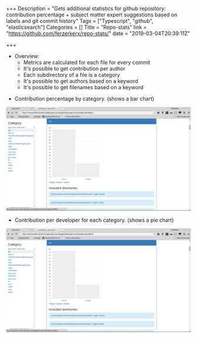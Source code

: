 +++
Description = "Gets additional statistics for github repository: contribution percentage + subject matter expert suggestions based on labels and git commit history"
Tags = ["Typescript", "github", "elasticsearch"]
Categories = []
Title = "Repo-stats"
link = "https://github.com/ferzerkerx/repo-stats/"
date = "2019-03-04T20:39:11Z"

+++

+ Overview:
    - Metrics are calculated for each file for every commit
    - It's possible to get contribution per author
    - Each subdirectory of a file is a category
    - It's possible to get authors based on a keyword
    - It's possible to get filenames based on a keyword

- Contribution percentage by category. (shows a bar chart)
<img src="https://raw.githubusercontent.com/ferzerkerx/repo-stats/master/screenshots/repo-stats-1.png" class="project-img img-fluid"/>

- Contribution per developer for each category. (shows a pie chart)
<img src="https://raw.githubusercontent.com/ferzerkerx/repo-stats/master/screenshots/repo-stats-1.png" class="project-img img-fluid"/>


